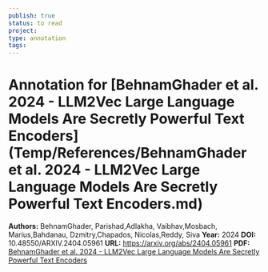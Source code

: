 ```yaml
---
publish: true
status: to read
project:
type: annotation
tags:
---
```

# Annotation for [BehnamGhader et al. 2024 - LLM2Vec Large Language Models Are Secretly Powerful Text Encoders](Temp/References/BehnamGhader et al. 2024 - LLM2Vec Large Language Models Are Secretly Powerful Text Encoders.md)

**Authors:** BehnamGhader, Parishad,Adlakha, Vaibhav,Mosbach, Marius,Bahdanau, Dzmitry,Chapados, Nicolas,Reddy, Siva
**Year:** 2024
**DOI:** 10.48550/ARXIV.2404.05961
**URL:** https://arxiv.org/abs/2404.05961
**PDF:** [BehnamGhader et al. 2024 - LLM2Vec Large Language Models Are Secretly Powerful Text Encoders](Papers/PDFs/BehnamGhader%20et%20al.%202024%20-%20LLM2Vec%20Large%20Language%20Models%20Are%20Secretly%20Powerful%20Text%20Encoders.pdf)
